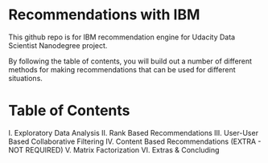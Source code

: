 # Recommendations with IBM

This github repo is for IBM recommendation engine for Udacity Data Scientist Nanodegree project.

By following the table of contents, you will build out a number of different methods for making recommendations that can be used for different situations.

# Table of Contents

I. Exploratory Data Analysis
II. Rank Based Recommendations
III. User-User Based Collaborative Filtering
IV. Content Based Recommendations (EXTRA - NOT REQUIRED)
V. Matrix Factorization
VI. Extras & Concluding


